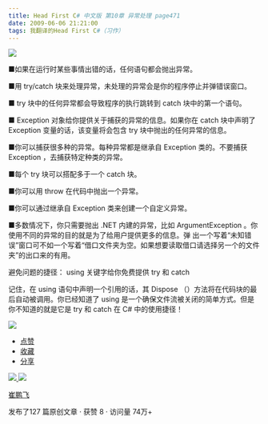 ```yaml
---
title: Head First C# 中文版 第10章 异常处理 page471
date: 2009-06-06 21:21:00
tags: 我翻译的Head First C#（习作）
---
```

![](https://p-blog.csdn.net/images/p_blog_csdn_net/cuipengfei1/EntryImages/20090606/2009-06-06_20-56-30.jpg)

■如果在运行时某些事情出错的话，任何语句都会抛出异常。

  

■用  try/catch  块来处理异常，未处理的异常会是你的程序停止并弹错误窗口。

  

■  try  块中的任何异常都会导致程序的执行跳转到  catch  块中的第一个语句。

  

■  Exception  对象给你提供关于捕获的异常的信息。如果你在  catch  块中声明了  Exception  变量的话，该变量将会包含
try  块中抛出的任何异常的信息。

  

■你可以捕获很多种的异常。每种异常都是继承自  Exception  类的。不要捕获  Exception  ，去捕获特定种类的异常。

  

■每个  try  块可以搭配多于一个  catch  块。

  

■你可以用  throw  在代码中抛出一个异常。

  

■你可以通过继承自  Exception  类来创建一个自定义异常。

  

■多数情况下，你只需要抛出  .NET  内建的异常，比如  ArgumentException  。你使用不同的异常的目的就是为了给用户提供更多的信息。弹
出一个写着“未知错误”窗口可不如一个写着“借口文件夹为空。如果想要读取借口请选择另一个的文件夹”的出口来的有用。

  

避免问题的捷径：  using  关键字给你免费提供  try  和  catch

  

记住，在  using  语句中声明一个引用的话，其  Dispose  （）方法将在代码块的最后自动被调用。你已经知道了  using
是一个确保文件流被关闭的简单方式。但是你不知道的就是它是  try  和  catch  在  C#  中的使用捷径！

  

![](https://p-blog.csdn.net/images/p_blog_csdn_net/cuipengfei1/EntryImages/20090606/2009-06-06_21-12-47.jpg)

  * [ 点赞  ](javascript:;)
  * [ 收藏  ](javascript:;)
  * [ 分享 ](javascript:;)

[ ![](https://profile.csdnimg.cn/5/2/5/3_cuipengfei1)
![](https://g.csdnimg.cn/static/user-reg-year/1x/11.png)
](https://blog.csdn.net/cuipengfei1)

[ 崔鹏飞 ](https://blog.csdn.net/cuipengfei1)

发布了127 篇原创文章  ·  获赞 8  ·  访问量 74万+

